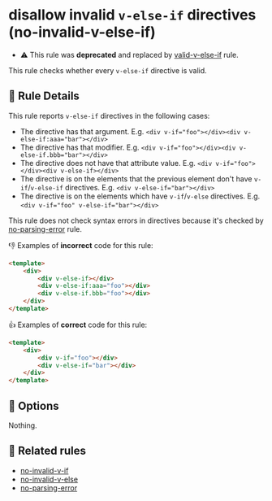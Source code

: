 # disallow invalid `v-else-if` directives (no-invalid-v-else-if)

- :warning: This rule was **deprecated** and replaced by [valid-v-else-if](valid-v-else-if.md) rule.

This rule checks whether every `v-else-if` directive is valid.

## :book: Rule Details

This rule reports `v-else-if` directives in the following cases:

- The directive has that argument. E.g. `<div v-if="foo"></div><div v-else-if:aaa="bar"></div>`
- The directive has that modifier. E.g. `<div v-if="foo"></div><div v-else-if.bbb="bar"></div>`
- The directive does not have that attribute value. E.g. `<div v-if="foo"></div><div v-else-if></div>`
- The directive is on the elements that the previous element don't have `v-if`/`v-else-if` directives. E.g. `<div v-else-if="bar"></div>`
- The directive is on the elements which have `v-if`/`v-else` directives. E.g. `<div v-if="foo" v-else-if="bar"></div>`

This rule does not check syntax errors in directives because it's checked by [no-parsing-error] rule.

:-1: Examples of **incorrect** code for this rule:

```html
<template>
    <div>
        <div v-else-if></div>
        <div v-else-if:aaa="foo"></div>
        <div v-else-if.bbb="foo"></div>
    </div>
</template>
```

:+1: Examples of **correct** code for this rule:

```html
<template>
    <div>
        <div v-if="foo"></div>
        <div v-else-if="bar"></div>
    </div>
</template>
```

## :wrench: Options

Nothing.

## :couple: Related rules

- [no-invalid-v-if]
- [no-invalid-v-else]
- [no-parsing-error]


[no-invalid-v-if]:   no-invalid-v-if.md
[no-invalid-v-else]: no-invalid-v-else.md
[no-parsing-error]:   no-parsing-error.md
